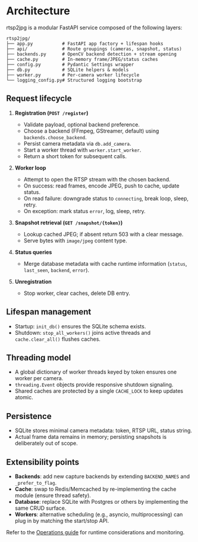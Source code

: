 # Architecture

rtsp2jpg is a modular FastAPI service composed of the following layers:

```
rtsp2jpg/
├── app.py           # FastAPI app factory + lifespan hooks
├── api/             # Route groupings (cameras, snapshot, status)
├── backends.py      # OpenCV backend detection + stream opening
├── cache.py         # In-memory frame/JPEG/status caches
├── config.py        # Pydantic Settings wrapper
├── db.py            # SQLite helpers & models
├── worker.py        # Per-camera worker lifecycle
└── logging_config.py# Structured logging bootstrap
```

## Request lifecycle
1. **Registration (`POST /register`)**
   - Validate payload, optional backend preference.
   - Choose a backend (FFmpeg, GStreamer, default) using `backends.choose_backend`.
   - Persist camera metadata via `db.add_camera`.
   - Start a worker thread with `worker.start_worker`.
   - Return a short token for subsequent calls.

2. **Worker loop**
   - Attempt to open the RTSP stream with the chosen backend.
   - On success: read frames, encode JPEG, push to cache, update status.
   - On read failure: downgrade status to `connecting`, break loop, sleep, retry.
   - On exception: mark status `error`, log, sleep, retry.

3. **Snapshot retrieval (`GET /snapshot/{token}`)**
   - Lookup cached JPEG; if absent return 503 with a clear message.
   - Serve bytes with `image/jpeg` content type.

4. **Status queries**
   - Merge database metadata with cache runtime information (`status`, `last_seen`, `backend`, `error`).

5. **Unregistration**
   - Stop worker, clear caches, delete DB entry.

## Lifespan management
- Startup: `init_db()` ensures the SQLite schema exists.
- Shutdown: `stop_all_workers()` joins active threads and `cache.clear_all()` flushes caches.

## Threading model
- A global dictionary of worker threads keyed by token ensures one worker per camera.
- `threading.Event` objects provide responsive shutdown signaling.
- Shared caches are protected by a single `CACHE_LOCK` to keep updates atomic.

## Persistence
- SQLite stores minimal camera metadata: token, RTSP URL, status string.
- Actual frame data remains in memory; persisting snapshots is deliberately out of scope.

## Extensibility points
- **Backends**: add new capture backends by extending `BACKEND_NAMES` and `_prefer_to_flag`.
- **Cache**: swap to Redis/Memcached by re-implementing the cache module (ensure thread safety).
- **Database**: replace SQLite with Postgres or others by implementing the same CRUD surface.
- **Workers**: alternative scheduling (e.g., asyncio, multiprocessing) can plug in by matching the start/stop API.

Refer to the [Operations guide](operations.md) for runtime considerations and monitoring.
